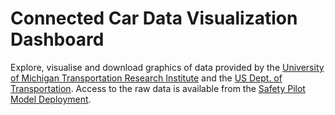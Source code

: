 Connected Car Data Visualization Dashboard
====================================

Explore, visualise and download graphics of data provided by the  <a href="http://www.umtri.umich.edu/" target="_blank">University of Michigan Transportation Research Institute</a> and the <a href="http://www.transportation.gov" target="_blank">US Dept. of Transportation</a>. Access to the raw data is available from the <a href="http://safetypilot.umtri.umich.edu/" target="_blank">Safety Pilot Model Deployment<i class="fa fa-external-link"></i></a>.
